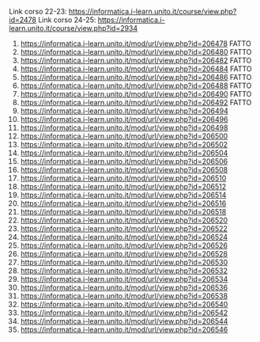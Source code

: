 Link corso 22-23: https://informatica.i-learn.unito.it/course/view.php?id=2478
Link corso 24-25: https://informatica.i-learn.unito.it/course/view.php?id=2934
1. https://informatica.i-learn.unito.it/mod/url/view.php?id=206478 FATTO
2. https://informatica.i-learn.unito.it/mod/url/view.php?id=206480 FATTO
3. https://informatica.i-learn.unito.it/mod/url/view.php?id=206482 FATTO
4. https://informatica.i-learn.unito.it/mod/url/view.php?id=206484 FATTO
5. https://informatica.i-learn.unito.it/mod/url/view.php?id=206486 FATTO
6. https://informatica.i-learn.unito.it/mod/url/view.php?id=206488 FATTO
7. https://informatica.i-learn.unito.it/mod/url/view.php?id=206490  FATTO
8. https://informatica.i-learn.unito.it/mod/url/view.php?id=206492 FATTO
9. https://informatica.i-learn.unito.it/mod/url/view.php?id=206494
10. https://informatica.i-learn.unito.it/mod/url/view.php?id=206496
11. https://informatica.i-learn.unito.it/mod/url/view.php?id=206498
12. https://informatica.i-learn.unito.it/mod/url/view.php?id=206500
13. https://informatica.i-learn.unito.it/mod/url/view.php?id=206502
14. https://informatica.i-learn.unito.it/mod/url/view.php?id=206504
15. https://informatica.i-learn.unito.it/mod/url/view.php?id=206506
16. https://informatica.i-learn.unito.it/mod/url/view.php?id=206508
17. https://informatica.i-learn.unito.it/mod/url/view.php?id=206510
18. https://informatica.i-learn.unito.it/mod/url/view.php?id=206512
19. https://informatica.i-learn.unito.it/mod/url/view.php?id=206514
20. https://informatica.i-learn.unito.it/mod/url/view.php?id=206516
21. https://informatica.i-learn.unito.it/mod/url/view.php?id=206518
22. https://informatica.i-learn.unito.it/mod/url/view.php?id=206520
23. https://informatica.i-learn.unito.it/mod/url/view.php?id=206522
24. https://informatica.i-learn.unito.it/mod/url/view.php?id=206524
25. https://informatica.i-learn.unito.it/mod/url/view.php?id=206526
26. https://informatica.i-learn.unito.it/mod/url/view.php?id=206528
27. https://informatica.i-learn.unito.it/mod/url/view.php?id=206530
28. https://informatica.i-learn.unito.it/mod/url/view.php?id=206532
29. https://informatica.i-learn.unito.it/mod/url/view.php?id=206534
30. https://informatica.i-learn.unito.it/mod/url/view.php?id=206536
31. https://informatica.i-learn.unito.it/mod/url/view.php?id=206538
32. https://informatica.i-learn.unito.it/mod/url/view.php?id=206540
33. https://informatica.i-learn.unito.it/mod/url/view.php?id=206542
34. https://informatica.i-learn.unito.it/mod/url/view.php?id=206544
35. https://informatica.i-learn.unito.it/mod/url/view.php?id=206546